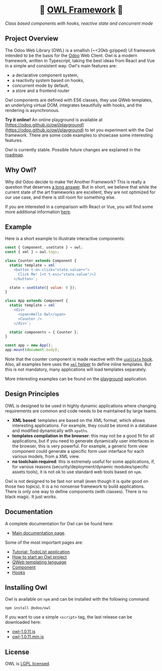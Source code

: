 <h1 align="center">🦉 <a href="https://odoo.github.io/owl/">OWL Framework</a> 🦉</h1>

_Class based components with hooks, reactive state and concurrent mode_

## Project Overview

The Odoo Web Library (OWL) is a smallish (~<20kb gzipped) UI framework intended to
be the basis for the [Odoo](https://www.odoo.com/) Web Client. Owl is a modern
framework, written in Typescript, taking the best ideas from React and Vue in a
simple and consistent way. Owl's main features are:

- a declarative component system,
- a reactivity system based on hooks,
- concurrent mode by default,
- a store and a frontend router

Owl components are defined with ES6 classes, they use QWeb templates, an
underlying virtual DOM, integrates beautifully with hooks, and the rendering is
asynchronous.

**Try it online!** An online playground is available at
[https://odoo.github.io/owl/playground](https://odoo.github.io/owl/playground)
to let you experiment with the Owl framework. There are some code examples to
showcase some interesting features.

Owl is currently stable.  Possible future changes are explained in the
[roadmap](roadmap.md).

## Why Owl?

Why did Odoo decide to make Yet Another Framework?  This is really a question
that deserves [a long answer](doc/miscellaneous/why_owl.md). But in short, we believe that
while the current state of the art frameworks are excellent, they are not
optimized for our use case, and there is still room for something else.

If you are interested in a comparison with React or Vue, you will
find some more additional information [here](doc/miscellaneous/comparison.md).

## Example

Here is a short example to illustrate interactive components:

```javascript
const { Component, useState } = owl;
const { xml } = owl.tags;

class Counter extends Component {
  static template = xml`
    <button t-on-click="state.value++">
      Click Me! [<t t-esc="state.value"/>]
    </button>`;

  state = useState({ value: 0 });
}

class App extends Component {
  static template = xml`
    <div>
      <span>Hello Owl</span>
      <Counter />
    </div>`;

  static components = { Counter };
}

const app = new App();
app.mount(document.body);
```

Note that the counter component is made reactive with the [`useState` hook](doc/reference/hooks.md#usestate).
Also, all examples here uses the [`xml` helper](doc/reference/tags.md#xml-tag) to define inline templates.
But this is not mandatory, many applications will load templates separately.

More interesting examples can be found on the
[playground](https://odoo.github.io/owl/playground) application.

## Design Principles

OWL is designed to be used in highly dynamic applications where changing
requirements are common and code needs to be maintained by large teams.

- **XML based**: templates are based on the XML format, which allows interesting
  applications. For example, they could be stored in a database and modified
  dynamically with `xpaths`.
- **templates compilation in the browser**: this may not be a good fit for all
  applications, but if you need to generate dynamically user interfaces in the
  browser, this is very powerful. For example, a generic form view component
  could generate a specific form user interface for each various models, from a XML view.
- **no toolchain required**: this is extremely useful for some applications, if,
  for various reasons (security/deployment/dynamic modules/specific assets tools),
  it is not ok to use standard web tools based on `npm`.

Owl is not designed to be fast nor small (even though it is quite good on those
two topics). It is a no nonsense framework to build applications. There is only
one way to define components (with classes). There is no black magic. It just
works.


## Documentation

A complete documentation for Owl can be found here:

- [Main documentation page](doc/readme.md).

Some of the most important pages are:

- [Tutorial: TodoList application](doc/learning/tutorial_todoapp.md)
- [How to start an Owl project](doc/learning/quick_start.md)
- [QWeb templating language](doc/reference/qweb_templating_language.md)
- [Component](doc/reference/component.md)
- [Hooks](doc/reference/hooks.md)


## Installing Owl

Owl is available on `npm` and can be installed with the following command:

```
npm install @odoo/owl
```

If you want to use a simple `<script>` tag, the last release can be downloaded here:

- [owl-1.0.11.js](https://github.com/odoo/owl/releases/download/v1.0.11/owl.js)
- [owl-1.0.11.min.js](https://github.com/odoo/owl/releases/download/v1.0.11/owl.min.js)

## License

OWL is [LGPL licensed](./LICENSE).
